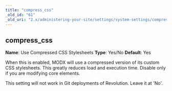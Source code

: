 ```yaml
---
title: "compress_css"
_old_id: "61"
_old_uri: "2.x/administering-your-site/settings/system-settings/compress_css"
---
```


## compress\_css

**Name**: Use Compressed CSS Stylesheets
**Type**: Yes/No
**Default**: Yes

When this is enabled, MODX will use a compressed version of its custom CSS stylesheets. This greatly reduces load and execution time. Disable only if you are modifying core elements.

This setting will not work in Git deployments of Revolution. Leave it at 'No'.
